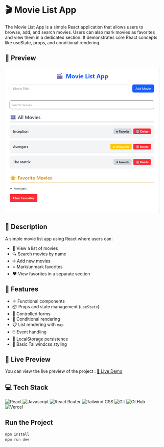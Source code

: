 # 🎬 Movie List App
The Movie List App is a simple React application that allows users to browse, add, and search movies.
Users can also mark movies as favorites and view them in a dedicated section.
It demonstrates core React concepts like useState, props, and conditional rendering.

## 👀 Preview
![📸 App Screenshot](./Movie_List.png)

## 📝 Description
A simple movie list app using React where users can:
- 📃 View a list of movies  
- 🔍 Search movies by name  
- ➕ Add new movies  
- ⭐ Mark/unmark favorites  
- ❤️ View favorites in a separate section  

## 🚀 Features
- ⚛️ Functional components  
- 📦 Props and state management (`useState`)  
- 📝 Controlled forms  
- 🔁 Conditional rendering  
- 📋 List rendering with `map`  
- 🖱️ Event handling  
- 💾 LocalStorage persistence  
- 🎨 Basic Tailwindcss styling

## 🔗 Live Preview

You can view the live preview of the project : [🚀 Live Demo](https://movie-list-five-eta.vercel.app/)

## 💻 Tech Stack

![React](https://img.shields.io/badge/React-20232A?style=for-the-badge&logo=react&logoColor=61DAFB)
![Javascript](https://img.shields.io/badge/JavaScript-FFFF00?style=for-the-badge&logo=javascript&logoColor=black)
![React Router](https://img.shields.io/badge/React_Router-CA4245?style=for-the-badge&logo=react-router&logoColor=white)
![Tailwind CSS](https://img.shields.io/badge/Tailwind_CSS-38B2AC?style=for-the-badge&logo=tailwind-css&logoColor=white)
![Git](https://img.shields.io/badge/GIT-E44C30?style=for-the-badge&logo=git&logoColor=white)
![GitHub](https://img.shields.io/badge/GitHub-100000?style=for-the-badge&logo=github&logoColor=white)
![Vercel](https://img.shields.io/badge/Vercel-000000?style=for-the-badge&logo=vercel&logoColor=white)


## Run the Project
```bash
npm install
npm run dev
